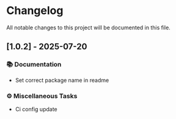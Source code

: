 # Changelog

All notable changes to this project will be documented in this file.

## [1.0.2] - 2025-07-20

### 📚 Documentation

- Set correct package name in readme

### ⚙️ Miscellaneous Tasks

- Ci config update

